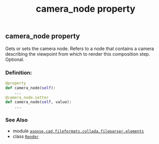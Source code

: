 ﻿---
title: camera_node property
second_title: Aspose.CAD for Python via .NET API References
description: 
type: docs
weight: 30
url: /python-net/aspose.cad.fileformats.collada.fileparser.elements/render/camera_node/
is_root: false
---

## camera_node property


Gets or sets the camera node.
Refers to a node that contains a camera describing the viewpoint from which to render this composition step.
Optional.
### Definition:
```python
@property
def camera_node(self):
    ...
@camera_node.setter
def camera_node(self, value):
    ...
```

### See Also
* module [`aspose.cad.fileformats.collada.fileparser.elements`](../../)
* class [`Render`](/cad/python-net/aspose.cad.fileformats.collada.fileparser.elements/render)
